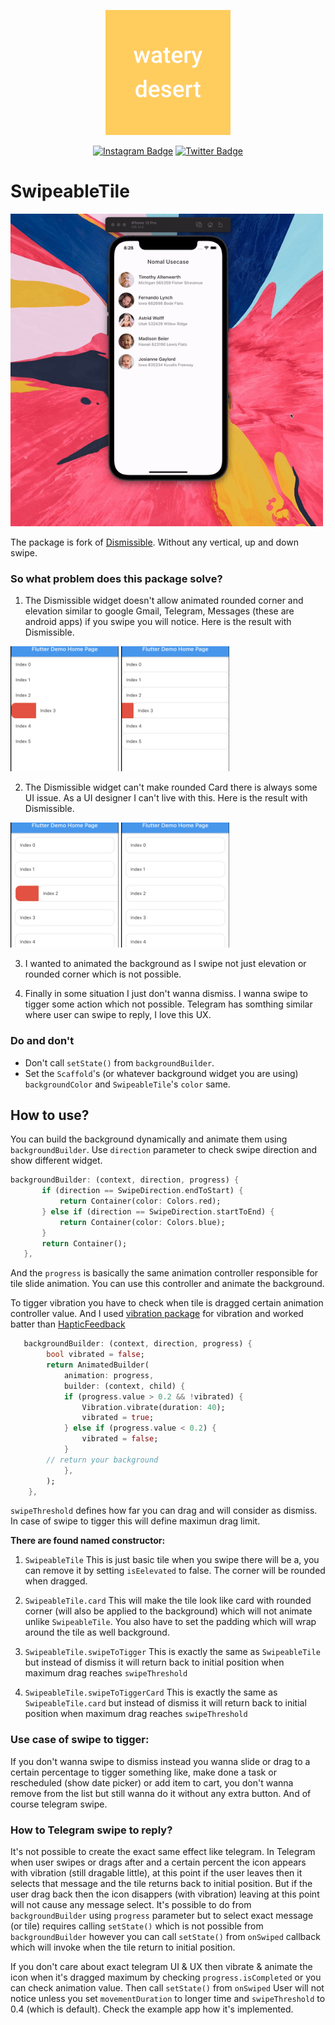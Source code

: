 
<p align="center">
<img src="https://raw.githubusercontent.com/watery-desert/assets/main/watery_desert/logo.png" height="200" alt="Water Drop Nav Bar" />
</p>

<div align="center">

[![Instagram Badge](https://img.shields.io/badge/-watery_desert-e84393?style=flat-square&labelColor=e84393&logo=instagram&logoColor=white)](https://instagram.com/watery_desert)
[![Twitter Badge](https://img.shields.io/badge/-watery_desert-1ca0f1?style=flat-square&logo=twitter&logoColor=white&link=https://twitter.com/watery_desert)](https://twitter.com/watery_desert)
</div>

# SwipeableTile

<img src="https://raw.githubusercontent.com/watery-desert/assets/main/swipeable_tile/demo_recording.gif"  width="500"/>


The package is fork of [Dismissible](https://api.flutter.dev/flutter/widgets/Dismissible-class.html). Without any vertical, up and down swipe.

### So what problem does this package solve?

1. The Dismissible widget doesn't allow animated rounded corner and elevation similar to google Gmail, Telegram, Messages (these are android apps) if you swipe you will notice. Here is the result with Dismissible.

<p align="left">
<img src="https://raw.githubusercontent.com/watery-desert/assets/main/swipeable_tile/dismissible_issue1.png" height="200"/>

<img src="https://raw.githubusercontent.com/watery-desert/assets/main/swipeable_tile/dismissible_issue2.png" height="200"/>
</p>

2. The Dismissible widget can't make rounded Card there is always some UI issue. As a UI designer I can't live with this. Here is the result with Dismissible.

<p align="left">
<img src="https://raw.githubusercontent.com/watery-desert/assets/main/swipeable_tile/dismissible_issue3.png" height="200"/>

<img src="https://raw.githubusercontent.com/watery-desert/assets/main/swipeable_tile/dismissible_issue4.png" height="200"/>
</p>

3. I wanted to animated the background as I swipe not just elevation or rounded corner which is not possible. 

4. Finally in some situation I just don't wanna dismiss. I wanna swipe to tigger some action which not possible. Telegram has somthing similar where user can swipe to reply, I love this UX.

### **Do and don't**
 - Don't call `setState()` from `backgroundBuilder`.
 - Set the `Scaffold`'s (or whatever background widget you are using) `backgroundColor` and `SwipeableTile`'s `color` same.

## How to use?

You can build the background dynamically and animate them using `backgroundBuilder`. Use `direction` parameter to check swipe direction and show different widget. 

 ```dart 
 backgroundBuilder: (context, direction, progress) {
        if (direction == SwipeDirection.endToStart) {
            return Container(color: Colors.red);
        } else if (direction == SwipeDirection.startToEnd) {
            return Container(color: Colors.blue);
        }
        return Container();
    },
```

And the `progress` is basically the same animation controller responsible for tile slide animation. You can use this controller and animate the background.

To tigger vibration you have to check when tile is dragged certain animation controller value. And I used [vibration package](https://pub.dev/packages/vibration) for vibration and worked batter than [HapticFeedback](https://api.flutter.dev/flutter/services/HapticFeedback-class.html)

```dart
   backgroundBuilder: (context, direction, progress) {
        bool vibrated = false;
        return AnimatedBuilder(
            animation: progress,
            builder: (context, child) {
            if (progress.value > 0.2 && !vibrated) {
                Vibration.vibrate(duration: 40);
                vibrated = true;
            } else if (progress.value < 0.2) {
                vibrated = false;
            }
        // return your background
            },
        );
    },
```

`swipeThreshold` defines how far you can drag and will consider as dismiss. In case of swipe to tigger this will define maximun drag limit.


**There are found named constructor:**

1. `SwipeableTile` This is just basic tile when you swipe there will be a, you can remove it by setting `isEelevated` to false. The corner will be rounded when dragged.

2. `SwipeableTile.card` This will make the tile look like card with rounded corner (will also be applied to the background) which will not animate unlike `SwipeableTile`. You also have to set the padding which will wrap around the tile as well background.

3. `SwipeableTile.swipeToTigger` This is exactly the same as `SwipeableTile` but instead of dismiss it will return back to initial position when maximum drag reaches `swipeThreshold`

4. `SwipeableTile.swipeToTiggerCard` This is exactly the same as `SwipeableTile.card` but instead of dismiss it will return back to initial position when maximum drag reaches `swipeThreshold`

### Use case of swipe to tigger:
If you don't wanna swipe to dismiss instead you wanna slide or drag to a certain percentage to tigger something like, make done a task or rescheduled (show date picker) or add item to cart, you don't wanna remove from the list but still wanna do it without any extra button. And of course telegram swipe.

### How to Telegram swipe to reply?

It's not possible to create the exact same effect like telegram. In Telegram when user swipes or drags after and a certain percent the icon appears with vibration (still dragable little), at this point if the user leaves then it selects that message and the tile returns back to initial position. But if the user drag back then the icon disappers (with vibration) leaving at this point will not cause any message select. It's possible to do from `backgroundBuilder` using `progress` parameter but to select exact message (or tile) requires calling `setState()` which is not possible from `backgroundBuilder` however you can call `setState()` from `onSwiped` callback which will invoke when the tile return to initial position. 

If you don't care about exact telegram UI & UX then vibrate & animate the icon when it's dragged maximum by checking `progress.isCompleted` or you can check animation value. Then call `setState()` from `onSwiped` User will not notice unless you set `movementDuration` to longer time and `swipeThreshold` to 0.4 (which is default). Check the example app how it's implemented.


